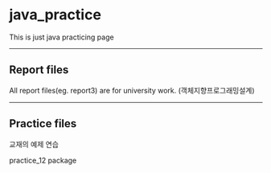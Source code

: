 # java_practice
This is just java practicing page

<hr>

## Report files
All report files(eg. report3) are for university work. (객체지향프로그래밍설계)

<hr>

## Practice files
교재의 예제 연습

practice_12 package
